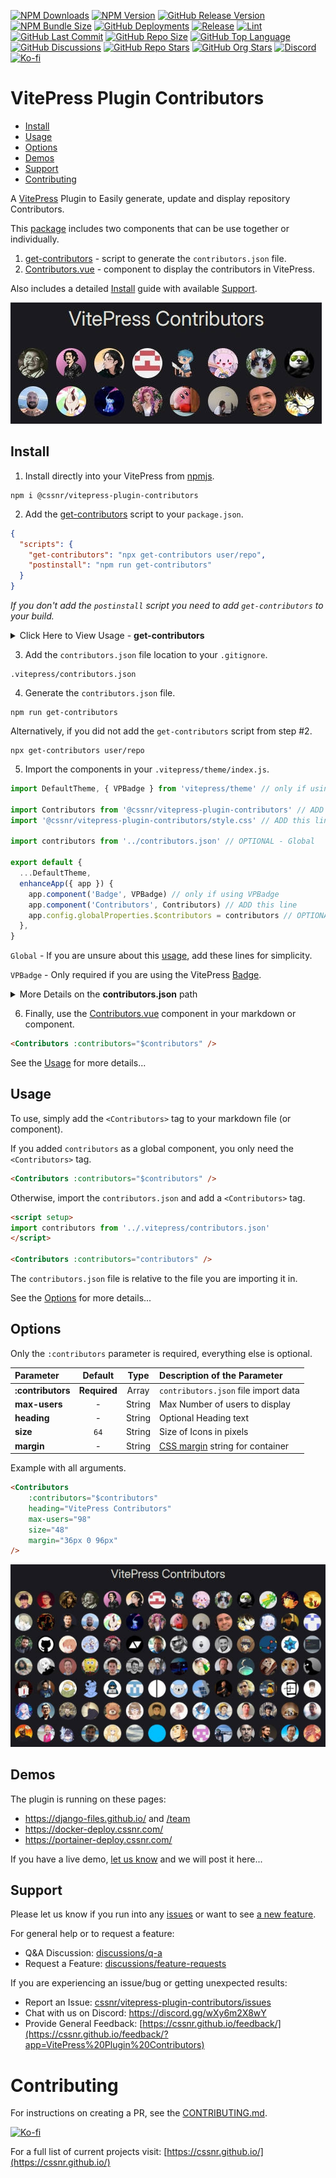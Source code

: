[![NPM Downloads](https://img.shields.io/npm/dw/%40cssnr%2Fvitepress-plugin-contributors?logo=npm)](https://www.npmjs.com/package/@cssnr/vitepress-plugin-contributors)
[![NPM Version](https://img.shields.io/npm/v/%40cssnr%2Fvitepress-plugin-contributors?logo=npm)](https://www.npmjs.com/package/@cssnr/vitepress-plugin-contributors)
[![GitHub Release Version](https://img.shields.io/github/v/release/cssnr/vitepress-plugin-contributors?logo=github)](https://github.com/cssnr/vitepress-plugin-contributors/releases/latest)
[![NPM Bundle Size](https://img.shields.io/bundlephobia/min/%40cssnr%2Fvitepress-plugin-contributors?logo=npm)](https://bundlephobia.com/package/@cssnr/vitepress-plugin-contributors)
[![GitHub Deployments](https://img.shields.io/github/deployments/cssnr/vitepress-plugin-contributors/npm?logo=github&label=deploy)](https://github.com/cssnr/vitepress-plugin-contributors/deployments)
[![Release](https://img.shields.io/github/actions/workflow/status/cssnr/vitepress-plugin-contributors/release.yaml?logo=cachet&label=release)](https://github.com/cssnr/vitepress-plugin-contributors/actions/workflows/release.yaml)
[![Lint](https://img.shields.io/github/actions/workflow/status/cssnr/vitepress-plugin-contributors/lint.yaml?logo=cachet&label=lint)](https://github.com/cssnr/vitepress-plugin-contributors/actions/workflows/lint.yaml)
[![GitHub Last Commit](https://img.shields.io/github/last-commit/cssnr/vitepress-plugin-contributors?logo=github)](https://github.com/cssnr/vitepress-plugin-contributors/pulse)
[![GitHub Repo Size](https://img.shields.io/github/repo-size/cssnr/vitepress-plugin-contributors?logo=bookstack&logoColor=white&label=repo%20size)](https://github.com/cssnr/vitepress-plugin-contributors)
[![GitHub Top Language](https://img.shields.io/github/languages/top/cssnr/vitepress-plugin-contributors?logo=htmx&logoColor=white)](https://github.com/cssnr/vitepress-plugin-contributors)
[![GitHub Discussions](https://img.shields.io/github/discussions/cssnr/vitepress-plugin-contributors?logo=github)](https://github.com/cssnr/vitepress-plugin-contributors/discussions)
[![GitHub Repo Stars](https://img.shields.io/github/stars/cssnr/vitepress-plugin-contributors?style=flat&logo=github)](https://github.com/cssnr/vitepress-plugin-contributors/stargazers)
[![GitHub Org Stars](https://img.shields.io/github/stars/cssnr?style=flat&logo=github&label=org%20stars)](https://cssnr.github.io/)
[![Discord](https://img.shields.io/discord/899171661457293343?logo=discord&logoColor=white&label=discord&color=7289da)](https://discord.gg/wXy6m2X8wY)
[![Ko-fi](https://img.shields.io/badge/Ko--fi-72a5f2?logo=kofi&label=support)](https://ko-fi.com/cssnr)

# VitePress Plugin Contributors

- [Install](#Install)
- [Usage](#Usage)
- [Options](#Options)
- [Demos](#Demos)
- [Support](#Support)
- [Contributing](#Contributing)

A [VitePress](https://vitepress.dev/) Plugin to Easily generate, update and display repository Contributors.

This [package](https://www.npmjs.com/package/@cssnr/vitepress-plugin-contributors) includes two components that can be use together or individually.

1. [get-contributors](src/get-contributors.js) - script to generate the `contributors.json` file.
2. [Contributors.vue](src/Contributors.vue) - component to display the contributors in VitePress.

Also includes a detailed [Install](#install) guide with available [Support](#support).

[![VitePress Contributors](https://raw.githubusercontent.com/smashedr/repo-images/refs/heads/master/vp-contributors/shots/contributors16.jpg)](https://github.com/cssnr/vitepress-plugin-contributors?tab=readme-ov-file#readme)

## Install

1. Install directly into your VitePress from [npmjs](https://www.npmjs.com/package/@cssnr/vitepress-plugin-contributors).

```shell
npm i @cssnr/vitepress-plugin-contributors
```

2. Add the [get-contributors](src/get-contributors.js) script to your `package.json`.

```json
{
  "scripts": {
    "get-contributors": "npx get-contributors user/repo",
    "postinstall": "npm run get-contributors"
  }
}
```

_If you don't add the `postinstall` script you need to add `get-contributors` to your build._

<details><summary>Click Here to View Usage - <b>get-contributors</b></summary>

Show help: `npx get-contributors -h`

Basic usage, all contributors excluding bot users.

```shell
npx get-contributors user/repo
```

Limit to top 20 contributors, specify output file, and include bot users.

```shell
npx get-contributors user/repo -m 20 -f .vitepress/contributors.json -b
```

Only the `user/repo` is required. All other arguments are optional.

| Argument&nbsp;Flag    | Default&nbsp;Value             | Description&nbsp;of&nbsp;the&nbsp;Argument |
| :-------------------- | :----------------------------- | :----------------------------------------- |
| `-f` or `--file`      | `.vitepress/contributors.json` | Output file relative to project root       |
| `-m` or `--max-users` | `0`                            | Max users to fetch, 0 is unlimited         |
| `-b` or `--bots`      | -                              | Include bot users in the results           |
| `-k` or `--keys`      | `login,avatar_url`             | Contributor keys to save to file           |

Note: This script makes 1 request to the GitHub API for every 100 contributors on the repository (or `max-users`).
Because of this if you have a lot of contributors (200+) running this back-to-back may hit
the [GitHub rate limit](https://docs.github.com/en/rest/using-the-rest-api/rate-limits-for-the-rest-api#about-primary-rate-limits) for unauthenticated requests, which is 60 requests per hour.
If this occurs the script will generate a partial or empty contributors so development can continue.

**This does not affect GitHub Action runs which are authenticated with the `GTIHUB_TOKEN`.**

---

</details>

3. Add the `contributors.json` file location to your `.gitignore`.

```gitignore
.vitepress/contributors.json
```

4. Generate the `contributors.json` file.

```shell
npm run get-contributors
```

Alternatively, if you did not add the `get-contributors` script from step #2.

```shell
npx get-contributors user/repo
```

5. Import the components in your `.vitepress/theme/index.js`.

```javascript
import DefaultTheme, { VPBadge } from 'vitepress/theme' // only if using VPBadge

import Contributors from '@cssnr/vitepress-plugin-contributors' // ADD this line
import '@cssnr/vitepress-plugin-contributors/style.css' // ADD this line

import contributors from '../contributors.json' // OPTIONAL - Global

export default {
  ...DefaultTheme,
  enhanceApp({ app }) {
    app.component('Badge', VPBadge) // only if using VPBadge
    app.component('Contributors', Contributors) // ADD this line
    app.config.globalProperties.$contributors = contributors // OPTIONAL - Global
  },
}
```

`Global` - If you are unsure about this [usage](#usage), add these lines for simplicity.

`VPBadge` - Only required if you are using the VitePress [Badge](https://vitepress.dev/reference/default-theme-badge#badge).

<details><summary>More Details on the <b>contributors.json</b> path</summary>

Note, you may need to modify the `../contributors.json` import location to match your setup.
If your VitePress configuration directory is located at `.vitepress` then the default output
path of `.vitepress/contributors.json` will import from the relative path `../contributors.json`.

If you are not importing `contributors` as a Global, this path will be relative to the file you are importing it in.  
See the [Usage](#usage) for more details.

---

</details>

6. Finally, use the [Contributors.vue](src/Contributors.vue) component in your markdown or component.

```markdown
<Contributors :contributors="$contributors" />
```

See the [Usage](#usage) for more details...

## Usage

To use, simply add the `<Contributors>` tag to your markdown file (or component).

If you added `contributors` as a global component, you only need the `<Contributors>` tag.

```markdown
<Contributors :contributors="$contributors" />
```

Otherwise, import the `contributors.json` and add a `<Contributors>` tag.

```markdown
<script setup>
import contributors from '../.vitepress/contributors.json'
</script>

<Contributors :contributors="contributors" />
```

The `contributors.json` file is relative to the file you are importing it in.

See the [Options](#options) for more details...

## Options

Only the `:contributors` parameter is required, everything else is optional.

| Parameter         |   Default    |  Type  | Description&nbsp;of&nbsp;the&nbsp;Parameter                                                |
| :---------------- | :----------: | :----: | :----------------------------------------------------------------------------------------- |
| **:contributors** | **Required** | Array  | `contributors.json` file import data                                                       |
| **max-users**     |      -       | String | Max Number of users to display                                                             |
| **heading**       |      -       | String | Optional Heading text                                                                      |
| **size**          |     `64`     | String | Size of Icons in pixels                                                                    |
| **margin**        |      -       | String | [CSS margin](https://developer.mozilla.org/en-US/docs/Web/CSS/margin) string for container |

Example with all arguments.

```markdown
<Contributors
    :contributors="$contributors"
    heading="VitePress Contributors"
    max-users="98"
    size="48"
    margin="36px 0 96px"
/>
```

[![VitePress Contributors](https://raw.githubusercontent.com/smashedr/repo-images/refs/heads/master/vp-contributors/shots/contributors98.jpg)](https://github.com/cssnr/vitepress-plugin-contributors?tab=readme-ov-file#readme)

## Demos

The plugin is running on these pages:

- https://django-files.github.io/ and [/team](https://django-files.github.io/team)
- https://docker-deploy.cssnr.com/
- https://portainer-deploy.cssnr.com/

If you have a live demo, [let us know](#support) and we will post it here...

## Support

Please let us know if you run into any [issues](https://github.com/cssnr/vitepress-plugin-contributors/issues)
or want to see [a new feature](https://github.com/cssnr/vitepress-plugin-contributors/discussions/categories/feature-requests).

For general help or to request a feature:

- Q&A Discussion: [discussions/q-a](https://github.com/cssnr/vitepress-plugin-contributors/discussions/categories/q-a)
- Request a Feature: [discussions/feature-requests](https://github.com/cssnr/vitepress-plugin-contributors/discussions/categories/feature-requests)

If you are experiencing an issue/bug or getting unexpected results:

- Report an Issue: [cssnr/vitepress-plugin-contributors/issues](https://github.com/cssnr/vitepress-plugin-contributors/issues)
- Chat with us on Discord: https://discord.gg/wXy6m2X8wY
- Provide General Feedback: [https://cssnr.github.io/feedback/](https://cssnr.github.io/feedback/?app=VitePress%20Plugin%20Contributors)

# Contributing

For instructions on creating a PR, see the [CONTRIBUTING.md](#contributing-ov-file).

[![Ko-fi](https://ko-fi.com/img/githubbutton_sm.svg)](https://ko-fi.com/cssnr)

For a full list of current projects visit: [https://cssnr.github.io/](https://cssnr.github.io/)
